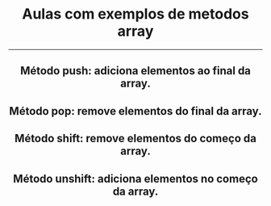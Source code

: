 <h1 align="center">Aulas com exemplos de metodos array</h1>

---

<h2 align="center">Método push: <strong>adiciona</strong> elementos ao final da array.</h2>

<h2 align="center">Método pop: <strong>remove</strong> elementos do final da array.</h2>

<h2 align="center">Método shift: <strong>remove</strong> elementos do começo da array.</h2>

<h2 align="center">Método unshift: <strong>adiciona</strong> elementos no começo da array.</h2>
